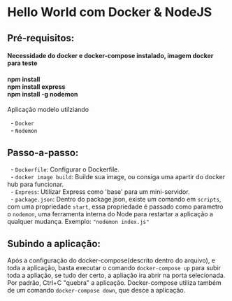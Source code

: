 # Hello World com Docker & NodeJS

## Pré-requisitos:

#### Necessidade do docker e docker-compose instalado, imagem docker para teste

#### npm install<br> npm install express<br>npm install -g nodemon

Aplicação modelo utilziando

&nbsp; - `Docker`<br>
&nbsp; - `Nodemon`

## Passo-a-passo:

&nbsp; - `Dockerfile`: Configurar o Dockerfile.<br>
&nbsp; - `docker image build`: Builde sua image, ou consiga uma apartir do docker hub para funcionar.<br>
&nbsp; - `Express`: Utilizar Express como 'base' para um mini-servidor.<br>
&nbsp; - `package.json`: Dentro do package.json, existe um comando em `scripts`, com uma propriedade `start`, essa propriedade é passado como parametro o `nodemon`, uma ferramenta interna do Node para restartar a aplicação a qualquer mudança. Exemplo: `"nodemon index.js"`<br>

## Subindo a aplicação:

Após a configuração do docker-compose(descrito dentro do arquivo), e toda a aplicação, basta executar o comando `docker-compose up` para subir toda a apliação, se tudo der certo, a apliação ira abrir na porta selecionada.<br>
Por padrão, Ctrl+C "quebra" a aplicação. Docker-compose utiliza também de um comando `docker-compose down`, que desce a aplicação.
